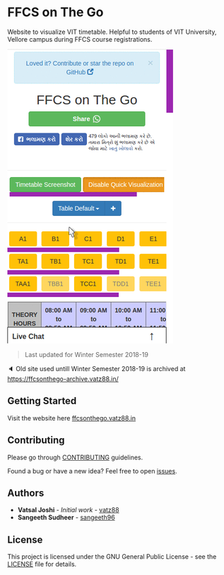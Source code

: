 # FFCS on The Go

Website to visualize VIT timetable. Helpful to students of VIT University, Vellore campus during FFCS course registrations.

![Demo](images/demo.gif 'Demo')

> Last updated for Winter Semester 2018-19

🔈 Old site used untill Winter Semester 2018-19 is archived at https://ffcsonthego-archive.vatz88.in/

## Getting Started

Visit the website here [ffcsonthego.vatz88.in](https://ffcsonthego.vatz88.in)

## Contributing

Please go through [CONTRIBUTING](.github/CONTRIBUTING.md) guidelines.

Found a bug or have a new idea? Feel free to open [issues](https://github.com/VaTz88/FFCS-on-The-Go/issues).

## Authors

- **Vatsal Joshi** - _Initial work_ - [vatz88](https://github.com/vatz88)
- **Sangeeth Sudheer** - [sangeeth96](https://github.com/sangeeth96)

<!--
See also the list of [contributors](https://github.com/VaTz88/FFCSonTheGo/contributors) who participated in this project.
-->

## License

This project is licensed under the GNU General Public License - see the [LICENSE](LICENSE.md) file for details.
